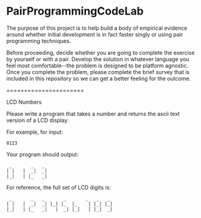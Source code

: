 PairProgrammingCodeLab
======================

The purpose of this project is to help build a body of empirical evidence around whether initial development is in fact faster singly or using pair programming techniques.

Before proceeding, decide whether you are going to complete the exercise by yourself or with a pair.  Develop the solution in whatever language you feel most comfortable--the problem is designed to be platform agnostic.
Once you complete the problem, please complete the brief survey that is included in this repository so we can get a better feeling for the outcome.

======================

LCD Numbers

Please write a program that takes a number and returns the ascii text version of a LCD display.

For example, for input:
	
	
	0123

Your program should output:
	
	 _       _   _  
	| |   |  _|  _|
	|_|   | |_   _|
	
For reference, the full set of LCD digits is:
	
	 _       _   _       _       _   _   _ 
	| |   |  _|  _| |_| |_  |_    | |_| |_|
	|_|   | |_   _|   |  _| |_|   | |_|  _|
	
